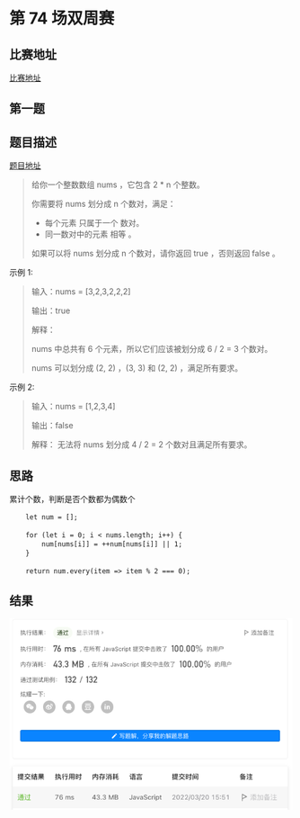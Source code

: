 # 第 74 场双周赛

## 比赛地址

[比赛地址](https://leetcode-cn.com/contest/biweekly-contest-74/)

## 第一题

## 题目描述
[题目地址](https://leetcode-cn.com/problems/divide-array-into-equal-pairs/)
> 给你一个整数数组 nums ，它包含 2 * n 个整数。
>
> 你需要将 nums 划分成 n 个数对，满足：
>
> - 每个元素 只属于一个 数对。
> - 同一数对中的元素 相等 。
> 
> 如果可以将 nums 划分成 n 个数对，请你返回 true ，否则返回 false 。

示例 1:

> 输入：nums = [3,2,3,2,2,2]
> 
> 输出：true
> 
> 解释：
> 
> nums 中总共有 6 个元素，所以它们应该被划分成 6 / 2 = 3 个数对。
>
> nums 可以划分成 (2, 2) ，(3, 3) 和 (2, 2) ，满足所有要求。

示例 2:
> 输入：nums = [1,2,3,4]
>
> 输出：false
> 
> 解释：
> 无法将 nums 划分成 4 / 2 = 2 个数对且满足所有要求。

## 思路

累计个数，判断是否个数都为偶数个

```
    let num = [];

    for (let i = 0; i < nums.length; i++) {
        num[nums[i]] = ++num[nums[i]] || 1;
    }

    return num.every(item => item % 2 === 0);
```

## 结果
![运行结果](74-1.png)